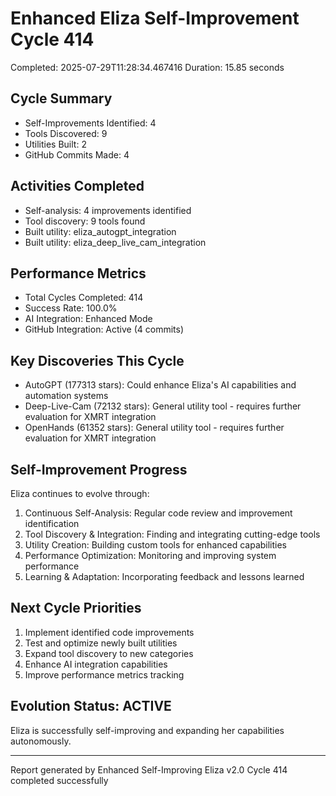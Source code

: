 # Enhanced Eliza Self-Improvement Cycle 414
Completed: 2025-07-29T11:28:34.467416
Duration: 15.85 seconds

## Cycle Summary
- Self-Improvements Identified: 4
- Tools Discovered: 9
- Utilities Built: 2
- GitHub Commits Made: 4

## Activities Completed
- Self-analysis: 4 improvements identified
- Tool discovery: 9 tools found
- Built utility: eliza_autogpt_integration
- Built utility: eliza_deep_live_cam_integration

## Performance Metrics
- Total Cycles Completed: 414
- Success Rate: 100.0%
- AI Integration: Enhanced Mode
- GitHub Integration: Active (4 commits)

## Key Discoveries This Cycle
- AutoGPT (177313 stars): Could enhance Eliza's AI capabilities and automation systems
- Deep-Live-Cam (72132 stars): General utility tool - requires further evaluation for XMRT integration
- OpenHands (61352 stars): General utility tool - requires further evaluation for XMRT integration

## Self-Improvement Progress
Eliza continues to evolve through:
1. Continuous Self-Analysis: Regular code review and improvement identification
2. Tool Discovery & Integration: Finding and integrating cutting-edge tools
3. Utility Creation: Building custom tools for enhanced capabilities
4. Performance Optimization: Monitoring and improving system performance
5. Learning & Adaptation: Incorporating feedback and lessons learned

## Next Cycle Priorities
1. Implement identified code improvements
2. Test and optimize newly built utilities
3. Expand tool discovery to new categories
4. Enhance AI integration capabilities
5. Improve performance metrics tracking

## Evolution Status: ACTIVE
Eliza is successfully self-improving and expanding her capabilities autonomously.

---
Report generated by Enhanced Self-Improving Eliza v2.0
Cycle 414 completed successfully
